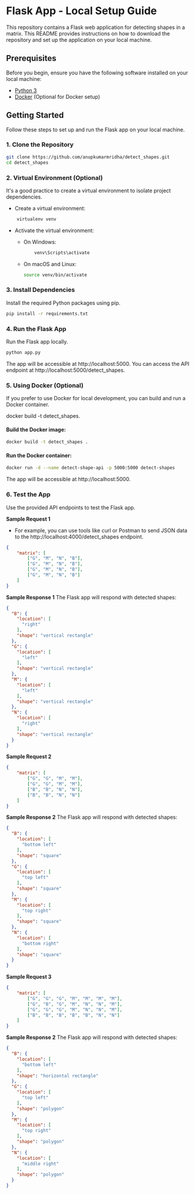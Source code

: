 # Flask App - Local Setup Guide

This repository contains a Flask web application for detecting shapes in a matrix. This README provides instructions on how to download the repository and set up the application on your local machine.

## Prerequisites

Before you begin, ensure you have the following software installed on your local machine:

- [Python 3](https://www.python.org/downloads/)
- [Docker](https://docs.docker.com/get-docker/) (Optional for Docker setup)

## Getting Started

Follow these steps to set up and run the Flask app on your local machine.

### 1. Clone the Repository

```bash
git clone https://github.com/anupkumarmridha/detect_shapes.git
cd detect_shapes
```

### 2. Virtual Environment (Optional)
It's a good practice to create a virtual environment to isolate project dependencies.

- Create a virtual environment:

```bash
    virtualenv venv
```

- Activate the virtual environment:

  - On Windows:

    ```bash
        venv\Scripts\activate
    ```

  - On macOS and Linux:

    ```bash
    source venv/bin/activate
    ```

### 3. Install Dependencies

Install the required Python packages using pip.

```bash
pip install -r requirements.txt
```

### 4. Run the Flask App
Run the Flask app locally.

```bash
python app.py
```
The app will be accessible at http://localhost:5000. You can access the API endpoint at http://localhost:5000/detect_shapes.

### 5. Using Docker (Optional)
If you prefer to use Docker for local development, you can build and run a Docker container.

docker build -t detect_shapes.

#### Build the Docker image:

```bash
docker build -t detect_shapes .
```

#### Run the Docker container:

```bash
docker run -d --name detect-shape-api -p 5000:5000 detect-shapes
```

The app will be accessible at http://localhost:5000.

### 6. Test the App
Use the provided API endpoints to test the Flask app.

**Sample Request 1**
- For example, you can use tools like curl or Postman to send JSON data to the http://localhost:4000/detect_shapes endpoint.


```json
{
    "matrix": [
        ["G", "M", "N", "B"],
        ["G", "M", "N", "B"],
        ["G", "M", "N", "B"],
        ["G", "M", "N", "B"]
    ]
}
```

**Sample Response 1**
The Flask app will respond with detected shapes:

```json
{
  "B": {
    "location": [
      "right"
    ],
    "shape": "vertical rectangle"
  },
  "G": {
    "location": [
      "left"
    ],
    "shape": "vertical rectangle"
  },
  "M": {
    "location": [
      "left"
    ],
    "shape": "vertical rectangle"
  },
  "N": {
    "location": [
      "right"
    ],
    "shape": "vertical rectangle"
  }
}
```

**Sample Request 2**

```json
{
    "matrix": [
        ["G", "G", "M", "M"],
        ["G", "G", "M", "M"],
        ["B", "B", "N", "N"],
        ["B", "B", "N", "N"]
    ]
}
```

**Sample Response 2**
The Flask app will respond with detected shapes:

```json
{
  "B": {
    "location": [
      "bottom left"
    ],
    "shape": "square"
  },
  "G": {
    "location": [
      "top left"
    ],
    "shape": "square"
  },
  "M": {
    "location": [
      "top right"
    ],
    "shape": "square"
  },
  "N": {
    "location": [
      "bottom right"
    ],
    "shape": "square"
  }
}
```

**Sample Request 3**

```json
{
    "matrix": [
        ["G", "G", "G", "M", "M", "M", "M"],
        ["G", "B", "G", "M", "N", "N", "M"],
        ["G", "G", "G", "M", "N", "N", "M"],
        ["B", "B", "B", "B", "B", "N", "N"]
    ]
}

```

**Sample Response 2**
The Flask app will respond with detected shapes:

```json
{
  "B": {
    "location": [
      "bottom left"
    ],
    "shape": "horizontal rectangle"
  },
  "G": {
    "location": [
      "top left"
    ],
    "shape": "polygon"
  },
  "M": {
    "location": [
      "top right"
    ],
    "shape": "polygon"
  },
  "N": {
    "location": [
      "middle right"
    ],
    "shape": "polygon"
  }
}
```
